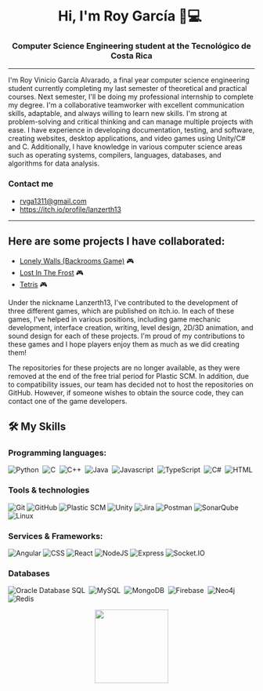 <h1 align="center">Hi, I'm Roy García 👋💻 <img height="40"</h1>
<h3 align="center">Computer Science Engineering student at the Tecnológico de Costa Rica</h3>

-------------------
I'm Roy Vinicio García Alvarado, a final year computer science engineering student currently completing my last semester of theoretical and practical courses. Next semester, I'll be doing my professional internship to complete my degree. I'm a collaborative teamworker with excellent communication skills, adaptable, and always willing to learn new skills. I'm strong at problem-solving and critical thinking and can manage multiple projects with ease. I have experience in developing documentation, testing, and software, creating websites, desktop applications, and video games using Unity/C# and C. Additionally, I have knowledge in various computer science areas such as operating systems, compilers, languages, databases, and algorithms for data analysis.
  
### Contact me
+ rvga1311@gmail.com
+ https://itch.io/profile/lanzerth13


-------------------
  
## Here are some projects I have collaborated:
+ [Lonely Walls (Backrooms Game)](https://juuzou13.itch.io/lonely-walls) :video_game:
+ [Lost In The Frost](https://juuzou13.itch.io/lostinthefrost) :video_game:
+ [Tetris](https://lanzerth13.itch.io/tetris) :video_game:
  
Under the nickname Lanzerth13, I've contributed to the development of three different games, which are published on itch.io. In each of these games, I've helped in various positions, including game mechanic development, interface creation, writing, level design, 2D/3D animation, and sound design for each of these projects. I'm proud of my contributions to these games and I hope players enjoy them as much as we did creating them!

The repositories for these projects are no longer available, as they were removed at the end of the free trial period for Plastic SCM. In addition, due to compatibility issues, our team has decided not to host the repositories on GitHub. However, if someone wishes to obtain the source code, they can contact one of the game developers.

## 🛠️ My Skills
### Programming languages:
![Python](https://img.shields.io/badge/-Python-05122A?style=flat&logo=python)&nbsp;
![C](https://img.shields.io/badge/C-00599C?style=flat&logo=c&logoColor=white)&nbsp;
![C++](https://img.shields.io/badge/-C++-05122A?style=flat&logo=C%2B%2B&logoColor=00599C)&nbsp;
![Java](https://img.shields.io/badge/Java-%23150458.svg?style=flat&logo=java&logoColor=orange)&nbsp;
![Javascript](https://img.shields.io/badge/JavaScript-F7DF1E?style=flat&logo=javascript&logoColor=black)&nbsp;
![TypeScript](https://img.shields.io/badge/TypeScript-007ACC?style=flat&logo=typescript&logoColor=white)&nbsp;
![C#](https://img.shields.io/badge/C%23-239120?style=flat&logo=c-sharp&logoColor=white)&nbsp;
![HTML](https://img.shields.io/badge/-HTML-E34F26?style=flat&logo=html5&logoColor=white)

### Tools & technologies
![Git](https://img.shields.io/badge/-Git-black?style=flat-square&logo=git)
![GitHub](https://img.shields.io/badge/-GitHub-181717?style=flat-square&logo=github)
![Plastic SCM](https://img.shields.io/badge/Plastic%20SCM-5849BE?style=flat&logo=plasticscm&logoColor=white&color=orange)
![Unity](https://img.shields.io/badge/-Unity-000000?style=flat&logo=unity&logoColor=white)
![Jira](https://img.shields.io/badge/Jira-0052CC?style=flat&logo=jira&logoColor=white)
![Postman](https://img.shields.io/badge/Postman-FF6C37?style=flat&logo=postman&logoColor=white)
![SonarQube](https://img.shields.io/badge/SonarQube-4E9BCD?style=flat&logo=sonarqube&logoColor=white)
![Linux](https://img.shields.io/badge/Linux-FCC624?style=flat&logo=linux&logoColor=black)

### Services & Frameworks:
![Angular](https://img.shields.io/badge/-Angular-DD0031?style=flat&logo=angular&logoColor=white)
![CSS](https://img.shields.io/badge/-CSS-1572B6?style=flat&logo=css3&logoColor=white)
![React](https://img.shields.io/badge/-React-61DAFB?style=flat&logo=react&logoColor=black)
![NodeJS](https://img.shields.io/badge/-NodeJS-339933?style=flat&logo=node.js&logoColor=white)
![Express](https://img.shields.io/badge/Express-000000?style=flat&logo=express&logoColor=white)
![Socket.IO](https://img.shields.io/badge/Socket.IO-010101?style=flat&logo=socket-dot-io&logoColor=white)


### Databases
![Oracle Database SQL](https://img.shields.io/badge/Oracle_SQL-F80000?style=flat&logo=oracle&logoColor=white)&nbsp;
![MySQL](https://img.shields.io/badge/MySQL-4479A1?style=flat&logo=mysql&logoColor=white)&nbsp;
![MongoDB](https://img.shields.io/badge/MongoDB-4EA94B?style=flat&logo=mongodb&logoColor=white)&nbsp;
![Firebase](https://img.shields.io/badge/Firebase-FFCA28?style=flat&logo=firebase&logoColor=black)&nbsp;
![Neo4j](https://img.shields.io/badge/Neo4j-008CC1?style=flat&logo=neo4j&logoColor=white)&nbsp;
![Redis](https://img.shields.io/badge/Redis-DC382D?style=flat&logo=redis&logoColor=white)&nbsp;
  
 <p align= "center">
  <img height= "150" src="https://github-readme-stats.vercel.app/api?username=rvga1311&theme=algolia&show_icons=true&include_all_commits=true" />
</p>

